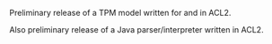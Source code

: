 Preliminary release of a TPM model written for and in ACL2.

Also preliminary release of a Java parser/interpreter written in ACL2.